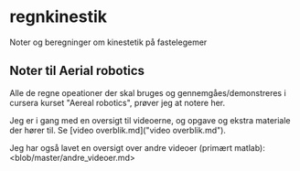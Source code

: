 # regnkinestik
Noter og beregninger om kinestetik på fastelegemer

## Noter til Aerial robotics

Alle  de regne opeationer der skal bruges og gennemgåes/demonstreres i cursera kurset "Aereal robotics", prøver jeg at notere her.

Jeg er i gang med en oversigt til videoerne, og opgave og ekstra materiale der hører til.
Se [video overblik.md]("video overblik.md").

Jeg har også lavet en oversigt over andre videoer (primært matlab): <blob/master/andre_videoer.md>
